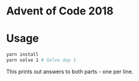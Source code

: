# Advent of Code 2018

# Usage

```sh
yarn install
yarn solve 1 # Solve day 1
```

This prints out answers to both parts - one per line.
